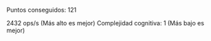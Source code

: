 Puntos conseguidos: 121

2432 ops/s (Más alto es mejor)
Complejidad cognitiva: 1 (Más bajo es mejor)
